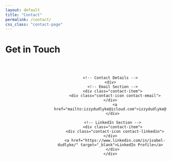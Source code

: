 ```yaml
---
layout: default
title: "Contact"
permalink: /contact/
css_class: "contact-page"
---
```


<style>
  /* Container for contact information */
  .contact-page-container {
    width: 100%;
    margin: 0 auto;
    display: flex;
    flex-direction: column;
    gap: 2rem;
    text-align: center;
  }

  /* Profile and contact details layout */
  .contact-section {
    display: flex;
    align-items: center;
    justify-content: center;
    gap: 2rem;
    padding: 2rem 0;
  }

  /* Circular profile image */
  .profile-image {
    width: 120px;
    height: 120px;
    border-radius: 50%;
    background-size: cover;
    background-position: center;
    background-image: url("/assets/images/tower.jpg"); /* Ensure correct file path */
    flex-shrink: 0;
  }

  /* Contact item wrapper */
  .contact-item {
    display: flex;
    align-items: center;
    gap: 0.5rem;
    margin-bottom: 1rem;
  }

  /* Contact icons */
  .contact-icon {
    width: 24px;
    height: 24px;
    display: block;
    background-size: cover;
    background-position: center;
    flex-shrink: 0;
  }

  .contact-email {
    background-image: url("/assets/icons/github.svg"); /* Correct icon path */
  }

  .contact-linkedin {
    background-image: url("/assets/icons/linkedin.svg"); /* Correct icon path */
  }

  /* Contact text */
  .contact-details a {
    font-size: 1.2rem;
    color: #0077b5; /* Link color */
    text-decoration: none;
    font-weight: bold;
  }

  .contact-details a:hover {
    text-decoration: underline;
  }

  /* Responsive adjustments */
  @media (max-width: 768px) {
    .contact-section {
      flex-direction: column;
    }

    .profile-image {
      width: 100px;
      height: 100px;
    }

    .contact-icon {
      width: 20px;
      height: 20px;
    }

    .contact-details a {
      font-size: 1rem;
    }
  }
</style>

# Get in Touch

<div class="contact-page-container">
  <div class="contact-section">
    <!-- Profile Image -->
    <div class="profile-image"></div>

    <!-- Contact Details -->
    <div>
      <!-- Email Section -->
      <div class="contact-item">
        <div class="contact-icon contact-email"></div>
        <a href="mailto:izzydudlyke@icloud.com">izzydudlyke@icloud.com</a>
      </div>

      <!-- LinkedIn Section -->
      <div class="contact-item">
        <div class="contact-icon contact-linkedin"></div>
        <a href="https://www.linkedin.com/in/isabel-dudlyke/" target="_blank">LinkedIn Profile</a>
      </div>
    </div>
  </div>
</div>

